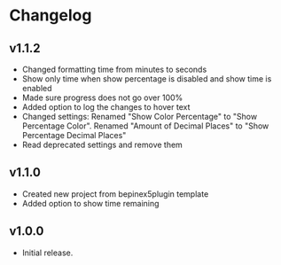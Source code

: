# Changelog
## v1.1.2
- Changed formatting time from minutes to seconds
- Show only time when show percentage is disabled and show time is enabled
- Made sure progress does not go over 100%
- Added option to log the changes to hover text
- Changed settings: Renamed "Show Color Percentage" to "Show Percentage Color". Renamed "Amount of Decimal Places" to "Show Percentage Decimal Places"
- Read deprecated settings and remove them
## v1.1.0
- Created new project from bepinex5plugin template
- Added option to show time remaining
## v1.0.0
- Initial release.
